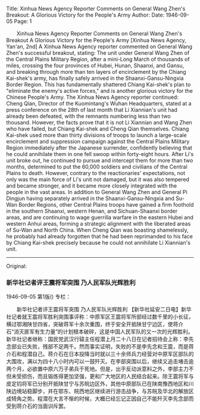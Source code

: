 Title: Xinhua News Agency Reporter Comments on General Wang Zhen's Breakout: A Glorious Victory for the People's Army
Author:
Date: 1946-09-05
Page: 1

　　Xinhua News Agency Reporter Comments on General Wang Zhen's Breakout
    A Glorious Victory for the People's Army
    [Xinhua News Agency, Yan'an, 2nd] A Xinhua News Agency reporter commented on General Wang Zhen's successful breakout, stating: The unit under General Wang Zhen of the Central Plains Military Region, after a mini-Long March of thousands of miles, crossing the four provinces of Hubei, Hunan, Shaanxi, and Gansu, and breaking through more than ten layers of encirclement by the Chiang Kai-shek's army, has finally safely arrived in the Shaanxi-Gansu-Ningxia Border Region. This has fundamentally shattered Chiang Kai-shek's plan to "eliminate the enemy's active forces," and is another glorious victory for the Chinese People's Army. The Xinhua News Agency reporter continued: Cheng Qian, Director of the Kuomintang's Wuhan Headquarters, stated at a press conference on the 28th of last month that Li Xiannian's unit had already been defeated, with the remnants numbering less than two thousand. However, the facts prove that it is not Li Xiannian and Wang Zhen who have failed, but Chiang Kai-shek and Cheng Qian themselves. Chiang Kai-shek used more than thirty divisions of troops to launch a large-scale encirclement and suppression campaign against the Central Plains Military Region immediately after the Japanese surrender, confidently believing that he could annihilate them in one fell swoop within forty-eight hours. After Li's unit broke out, he continued to pursue and intercept them for more than two months, determined to put the 60,000 soldiers and civilians of the Central Plains to death. However, contrary to the reactionaries' expectations, not only was the main force of Li's unit not damaged, but it was also tempered and became stronger, and it became more closely integrated with the people in the vast areas. In addition to General Wang Zhen and General Pi Dingjun having separately arrived in the Shaanxi-Gansu-Ningxia and Su-Wan Border Regions, other Central Plains troops have gained a firm foothold in the southern Shaanxi, western Henan, and Sichuan-Shaanxi border areas, and are continuing to wage guerrilla warfare in the eastern Hubei and western Anhui areas, forming a strategic alignment with the liberated areas of Su-Wan and North China. When Cheng Qian was boasting shamelessly, he probably had already forgotten that he had been reprimanded to his face by Chiang Kai-shek precisely because he could not annihilate Li Xiannian's unit.



<hr /> 

Original: 


### 新华社记者评王震将军突围  乃人民军队光辉胜利

1946-09-05
第1版()
专栏：

　　新华社记者评王震将军突围
    乃人民军队光辉胜利
    【新华社延安二日电】新华社记者就王震将军胜利突围事评称：中原军区王震将军所部经过数千里的小长征，横过鄂湘陕甘四省，突破蒋军十余次重围，终于安全开抵陕甘宁边区，使蒋介石“消灭匪军有生力量”的计划根本破碎，这是中国人民军队的又一次的光辉胜利。新华社记者继称：国民党武汉行辕主任程潜上月二十八日在记者招待会上称：李先念部业已失败，残部不足两千。然而事实证明，失败的不是李先念和王震，而是蒋介石和程潜自己。蒋介石在日本投降当时就以三十余师兵力经营对中原军区部队的大围攻，满以为四十八小时内可以一鼓歼灭。在李部突围以后，继续又追击堵击逾两个月，必欲置中原六万子弟兵于死地。但是，出乎反动派意料之外，李部主力不但未受损伤，而且锻炼得更加坚强，更和广大地区的人民结合起来。除王震将军与皮定钧将军已分别开抵陕甘宁与苏皖边区外，其他中原部队已在陕南豫西地区和川陕边境站稳脚步，并在鄂东、皖西地区继续进行游击战争，与苏皖及华北的解放区成犄角之势。程潜在大言不惭的时候，大概已经忘记正因自己不能歼灭李先念部而受到蒋介石的当面训斥罢。
